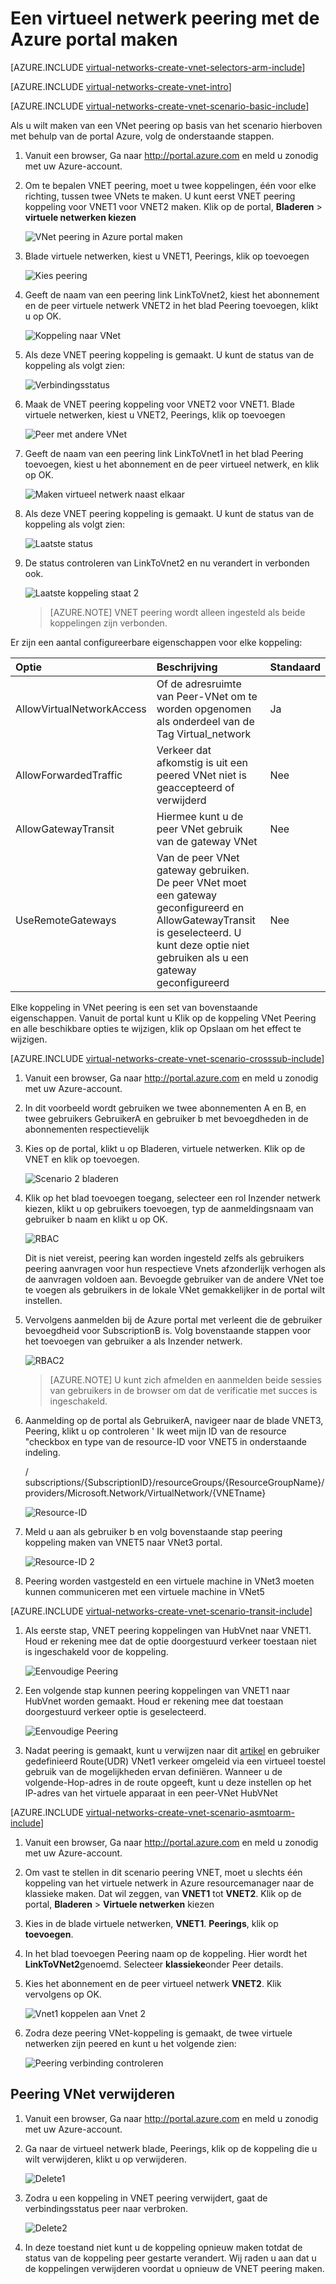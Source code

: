 <properties
   pageTitle="VNet Peering met de Azure portal maken | Microsoft Azure"
   description="Informatie over het maken van een virtueel netwerk met behulp van de portal Azure in Resource Manager."
   services="virtual-network"
   documentationCenter=""
   authors="NarayanAnnamalai"
   manager="jefco"
   editor=""
   tags="azure-resource-manager"/>

<tags
   ms.service="virtual-network"
   ms.devlang="na"
   ms.topic="hero-article"
   ms.tgt_pltfrm="na"
   ms.workload="infrastructure-services"
   ms.date="09/14/2016"
   ms.author="narayanannamalai;annahar"/>

# <a name="create-a-virtual-network-peering-using-the-azure-portal"></a>Een virtueel netwerk peering met de Azure portal maken

[AZURE.INCLUDE [virtual-networks-create-vnet-selectors-arm-include](../../includes/virtual-networks-create-vnetpeering-selectors-arm-include.md)]

[AZURE.INCLUDE [virtual-networks-create-vnet-intro](../../includes/virtual-networks-create-vnetpeering-intro-include.md)]

[AZURE.INCLUDE [virtual-networks-create-vnet-scenario-basic-include](../../includes/virtual-networks-create-vnetpeering-scenario-basic-include.md)]

Als u wilt maken van een VNet peering op basis van het scenario hierboven met behulp van de portal Azure, volg de onderstaande stappen.

1. Vanuit een browser, Ga naar http://portal.azure.com en meld u zonodig met uw Azure-account.
2. Om te bepalen VNET peering, moet u twee koppelingen, één voor elke richting, tussen twee VNets te maken. U kunt eerst VNET peering koppeling voor VNET1 voor VNET2 maken. Klik op de portal, **Bladeren** > **virtuele netwerken kiezen**

    ![VNet peering in Azure portal maken](./media/virtual-networks-create-vnetpeering-arm-portal/figure01.png)

3. Blade virtuele netwerken, kiest u VNET1, Peerings, klik op toevoegen

    ![Kies peering](./media/virtual-networks-create-vnetpeering-arm-portal/figure02.png)

4. Geeft de naam van een peering link LinkToVnet2, kiest het abonnement en de peer virtuele netwerk VNET2 in het blad Peering toevoegen, klikt u op OK.

    ![Koppeling naar VNet](./media/virtual-networks-create-vnetpeering-arm-portal/figure03.png)

5. Als deze VNET peering koppeling is gemaakt. U kunt de status van de koppeling als volgt zien:

    ![Verbindingsstatus](./media/virtual-networks-create-vnetpeering-arm-portal/figure04.png)

6. Maak de VNET peering koppeling voor VNET2 voor VNET1. Blade virtuele netwerken, kiest u VNET2, Peerings, klik op toevoegen

    ![Peer met andere VNet](./media/virtual-networks-create-vnetpeering-arm-portal/figure05.png)

7. Geeft de naam van een peering link LinkToVnet1 in het blad Peering toevoegen, kiest u het abonnement en de peer virtueel netwerk, en klik op OK.

    ![Maken virtueel netwerk naast elkaar](./media/virtual-networks-create-vnetpeering-arm-portal/figure06.png)

8. Als deze VNET peering koppeling is gemaakt. U kunt de status van de koppeling als volgt zien:

    ![Laatste status](./media/virtual-networks-create-vnetpeering-arm-portal/figure07.png)

9. De status controleren van LinkToVnet2 en nu verandert in verbonden ook.  

    ![Laatste koppeling staat 2](./media/virtual-networks-create-vnetpeering-arm-portal/figure08.png)

    > [AZURE.NOTE] VNET peering wordt alleen ingesteld als beide koppelingen zijn verbonden.

Er zijn een aantal configureerbare eigenschappen voor elke koppeling:

|Optie|Beschrijving|Standaard|
|:-----|:----------|:------|
|AllowVirtualNetworkAccess|Of de adresruimte van Peer-VNet om te worden opgenomen als onderdeel van de Tag Virtual_network|Ja|
|AllowForwardedTraffic|Verkeer dat afkomstig is uit een peered VNet niet is geaccepteerd of verwijderd|Nee|
|AllowGatewayTransit|Hiermee kunt u de peer VNet gebruik van de gateway VNet|Nee|
|UseRemoteGateways|Van de peer VNet gateway gebruiken. De peer VNet moet een gateway geconfigureerd en AllowGatewayTransit is geselecteerd. U kunt deze optie niet gebruiken als u een gateway geconfigureerd|Nee|

Elke koppeling in VNet peering is een set van bovenstaande eigenschappen. Vanuit de portal kunt u Klik op de koppeling VNet Peering en alle beschikbare opties te wijzigen, klik op Opslaan om het effect te wijzigen.

[AZURE.INCLUDE [virtual-networks-create-vnet-scenario-crosssub-include](../../includes/virtual-networks-create-vnetpeering-scenario-crosssub-include.md)]

1. Vanuit een browser, Ga naar http://portal.azure.com en meld u zonodig met uw Azure-account.
2. In dit voorbeeld wordt gebruiken we twee abonnementen A en B, en twee gebruikers GebruikerA en gebruiker b met bevoegdheden in de abonnementen respectievelijk
3. Kies op de portal, klikt u op Bladeren, virtuele netwerken. Klik op de VNET en klik op toevoegen.

    ![Scenario 2 bladeren](./media/virtual-networks-create-vnetpeering-arm-portal/figure09.png)

4. Klik op het blad toevoegen toegang, selecteer een rol Inzender netwerk kiezen, klikt u op gebruikers toevoegen, typ de aanmeldingsnaam van gebruiker b naam en klikt u op OK.

    ![RBAC](./media/virtual-networks-create-vnetpeering-arm-portal/figure10.png)

    Dit is niet vereist, peering kan worden ingesteld zelfs als gebruikers peering aanvragen voor hun respectieve Vnets afzonderlijk verhogen als de aanvragen voldoen aan. Bevoegde gebruiker van de andere VNet toe te voegen als gebruikers in de lokale VNet gemakkelijker in de portal wilt instellen.

5. Vervolgens aanmelden bij de Azure portal met verleent die de gebruiker bevoegdheid voor SubscriptionB is. Volg bovenstaande stappen voor het toevoegen van gebruiker a als Inzender netwerk.

    ![RBAC2](./media/virtual-networks-create-vnetpeering-arm-portal/figure11.png)

    > [AZURE.NOTE] U kunt zich afmelden en aanmelden beide sessies van gebruikers in de browser om dat de verificatie met succes is ingeschakeld.

6. Aanmelding op de portal als GebruikerA, navigeer naar de blade VNET3, Peering, klikt u op controleren ' Ik weet mijn ID van de resource "checkbox en type van de resource-ID voor VNET5 in onderstaande indeling.

    / subscriptions/{SubscriptionID}/resourceGroups/{ResourceGroupName}/providers/Microsoft.Network/VirtualNetwork/{VNETname}

    ![Resource-ID](./media/virtual-networks-create-vnetpeering-arm-portal/figure12.png)

7. Meld u aan als gebruiker b en volg bovenstaande stap peering koppeling maken van VNET5 naar VNet3 portal.

    ![Resource-ID 2](./media/virtual-networks-create-vnetpeering-arm-portal/figure13.png)

8. Peering worden vastgesteld en een virtuele machine in VNet3 moeten kunnen communiceren met een virtuele machine in VNet5

[AZURE.INCLUDE [virtual-networks-create-vnet-scenario-transit-include](../../includes/virtual-networks-create-vnetpeering-scenario-transit-include.md)]

1. Als eerste stap, VNET peering koppelingen van HubVnet naar VNET1. Houd er rekening mee dat de optie doorgestuurd verkeer toestaan niet is ingeschakeld voor de koppeling.

    ![Eenvoudige Peering](./media/virtual-networks-create-vnetpeering-arm-portal/figure14.png)

2. Een volgende stap kunnen peering koppelingen van VNET1 naar HubVnet worden gemaakt. Houd er rekening mee dat toestaan doorgestuurd verkeer optie is geselecteerd.

    ![Eenvoudige Peering](./media/virtual-networks-create-vnetpeering-arm-portal/figure15a.png)

3. Nadat peering is gemaakt, kunt u verwijzen naar dit [artikel](virtual-network-create-udr-arm-ps.md) en gebruiker gedefinieerd Route(UDR) VNet1 verkeer omgeleid via een virtueel toestel gebruik van de mogelijkheden ervan definiëren. Wanneer u de volgende-Hop-adres in de route opgeeft, kunt u deze instellen op het IP-adres van het virtuele apparaat in een peer-VNet HubVNet


[AZURE.INCLUDE [virtual-networks-create-vnet-scenario-asmtoarm-include](../../includes/virtual-networks-create-vnetpeering-scenario-asmtoarm-include.md)]



1. Vanuit een browser, Ga naar http://portal.azure.com en meld u zonodig met uw Azure-account.

2. Om vast te stellen in dit scenario peering VNET, moet u slechts één koppeling van het virtuele netwerk in Azure resourcemanager naar de klassieke maken. Dat wil zeggen, van **VNET1** tot **VNET2**. Klik op de portal, **Bladeren** > **Virtuele netwerken** kiezen

3. Kies in de blade virtuele netwerken, **VNET1**. **Peerings**, klik op **toevoegen**.

4. In het blad toevoegen Peering naam op de koppeling. Hier wordt het **LinkToVNet2**genoemd. Selecteer **klassieke**onder Peer details.

5. Kies het abonnement en de peer virtueel netwerk **VNET2**. Klik vervolgens op OK.

    ![Vnet1 koppelen aan Vnet 2](./media/virtual-networks-create-vnetpeering-arm-portal/figure18.png)

6. Zodra deze peering VNet-koppeling is gemaakt, de twee virtuele netwerken zijn peered en kunt u het volgende zien:

    ![Peering verbinding controleren](./media/virtual-networks-create-vnetpeering-arm-portal/figure19.png)


## <a name="remove-vnet-peering"></a>Peering VNet verwijderen

1.  Vanuit een browser, Ga naar http://portal.azure.com en meld u zonodig met uw Azure-account.
2.  Ga naar de virtueel netwerk blade, Peerings, klik op de koppeling die u wilt verwijderen, klikt u op verwijderen.

    ![Delete1](./media/virtual-networks-create-vnetpeering-arm-portal/figure15.png)

3. Zodra u een koppeling in VNET peering verwijdert, gaat de verbindingsstatus peer naar verbroken.

    ![Delete2](./media/virtual-networks-create-vnetpeering-arm-portal/figure16.png)

4. In deze toestand niet kunt u de koppeling opnieuw maken totdat de status van de koppeling peer gestarte verandert. Wij raden u aan dat u de koppelingen verwijderen voordat u opnieuw de VNET peering maken.

